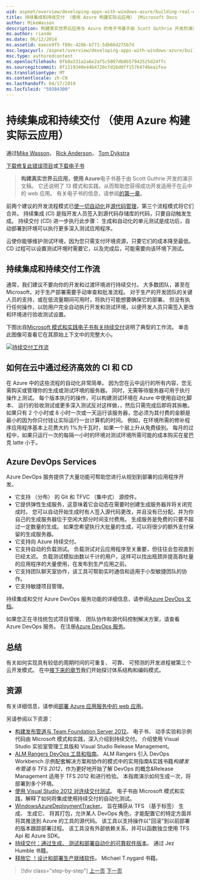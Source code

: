 ```yaml
---
uid: aspnet/overview/developing-apps-with-windows-azure/building-real-world-cloud-apps-with-windows-azure/continuous-integration-and-continuous-delivery
title: 持续集成和持续交付 （使用 Azure 构建实际云应用） |Microsoft Docs
author: MikeWasson
description: 构建真实世界云应用与 Azure 的电子书基于由 Scott Guthrie 开发的演示文稿。 它还说明了 13 模式和实践可以他...
ms.author: riande
ms.date: 06/12/2014
ms.assetid: eaece9f5-f80c-428b-b771-5db66d275b7d
msc.legacyurl: /aspnet/overview/developing-apps-with-windows-azure/building-real-world-cloud-apps-with-windows-azure/continuous-integration-and-continuous-delivery
msc.type: authoredcontent
ms.openlocfilehash: 0fb0a331a2a6e2af5c5097db8b57942525d24ffc
ms.sourcegitcommit: 0f1119340e4464720cfd16d0ff15764746ea1fea
ms.translationtype: MT
ms.contentlocale: zh-CN
ms.lasthandoff: 04/17/2019
ms.locfileid: "59384300"
---
```

# <a name="continuous-integration-and-continuous-delivery-building-real-world-cloud-apps-with-azure"></a>持续集成和持续交付 （使用 Azure 构建实际云应用）

通过[Mike Wasson](https://github.com/MikeWasson)， [Rick Anderson]((https://twitter.com/RickAndMSFT))， [Tom Dykstra](https://github.com/tdykstra)

[下载修复此错误项目](http://code.msdn.microsoft.com/Fix-It-app-for-Building-cdd80df4)或[下载电子书](http://blogs.msdn.com/b/microsoft_press/archive/2014/07/23/free-ebook-building-cloud-apps-with-microsoft-azure.aspx)

> **构建真实世界云应用，使用 Azure**电子书基于由 Scott Guthrie 开发的演示文稿。 它还说明了 13 模式和实践，从而帮助您获得成功开发适用于在云中的 web 应用。 有关电子书的信息，请参阅[的第一章](introduction.md)。


前两个建议的开发流程模式已[使一切自动化](automate-everything.md)并[源代码管理](source-control.md)，第三个流程模式将它们合并。 持续集成 (CI) 是指开发人员签入到源代码存储库的代码，只要自动触发生成。 持续交付 (CD) 进一步执行此步骤： 生成和自动化的单元测试是成功后，自动部署到环境可以执行更多深入测试应用程序。

云使你能够维护测试环境，因为您只需支付环境资源，只要它们的成本降至最低。 CD 过程可以设置测试环境时需要它，以及完成后，可能需要向该环境下测试。

## <a name="continuous-integration-and-continuous-delivery-workflow"></a>持续集成和持续交付工作流

通常，我们建议不要向你的开发和过渡环境进行持续交付。 大多数团队，甚至在 Microsoft，对于生产部署需要手动审查和批准流程。 对于生产的开发团队的关键人员的支持，或在低流量期间可用时，将执行可能想要确保它的部署。 但没有执行任何操作，以防用户完全自动执行开发和测试环境，以便开发人员只需签入更改和环境进行验收测试设置。

下图出自[Microsoft 模式和实践电子书有关持续交付](https://aka.ms/ReleasePipeline)说明了典型的工作流。 单击此图像可查看它在其原始上下文中的完整大小。

[![持续交付工作流](continuous-integration-and-continuous-delivery/_static/image1.png)](https://msdn.microsoft.com/library/dn449955.aspx)

## <a name="how-the-cloud-enables-cost-effective-ci-and-cd"></a>如何在云中通过经济高效的 CI 和 CD

在 Azure 中的这些流程的自动化非常简单。 因为您在云中运行的所有内容，您无需购买或管理你的生成或测试环境的服务器。 同时，无需等待服务器可用于执行操作上测试。 每个版本执行的操作，可以构建测试环境在 Azure 中使用自动化脚本、 运行的验收测试或更多深入测试反对这样做，，然后只需完成后即将其拆散。 如果只有 2 个小时或 8 小时一次或一天运行该服务器，您必须为其付费的金额是最小的因为你只付钱让实际运行一台计算机的时间。 例如，在环境所需的修补程序应用程序基本上花费大约 1%为千瓦时，如果一个层上升从免费级别。 每月的过程中，如果只运行一次的每隔一小时的环境对测试环境所需可能的成本购买在星巴克 latte 小于。

## <a name="azure-devops-services"></a>Azure DevOps Services 

Azure DevOps 服务提供了大量功能可帮助您进行从规划到部署的应用程序开发。

- 它支持 （分布） 的 Git 和 TFVC （集中式） 源控件。
- 它提供弹性生成服务，这意味着它会动态在需要时创建生成服务器并将关闭完成时。 您可以自动开始生成时有人签入源代码更改，并且没有已分配，并为你自己的生成服务器位于空闲大部分时间支付费用。 生成服务是免费的只要不超过一定数量的生成。 如果您希望执行大批量的生成，可以将很少的额外支付保留的生成服务器。
- 它支持向 Azure 持续交付。
- 它支持自动的负载测试。 负载测试对云应用程序至关重要，但往往会忽视直到已经太迟。 负载测试模拟由数以千计的用户，这样可以找出瓶颈并提高吞吐量的应用程序的大量使用，在发布到生产应用之前。
- 它支持团队聊天室协作，该工具可帮助实时通信和适用于小型敏捷团队的协作。
- 它支持敏捷项目管理。


持续集成和交付 Azure DevOps 服务功能的详细信息，请参阅[Azure DevOps 文档](/azure/devops/index)。

如果您正在寻找统包式项目管理、 团队协作和源代码控制解决方案，请查看 Azure DevOps 服务。 在注册[Azure DevOps 服务](https://dev.azure.com/)。

## <a name="summary"></a>总结

有关如何实现具有较低的周期时间的可重复、 可靠、 可预测的开发进程被第三个云开发模式。 在中[接下来的章节](web-development-best-practices.md)我们开始探讨体系结构和编码模式。

## <a name="resources"></a>资源

有关详细信息，请参阅[部署 Azure 应用服务中的 web 应用](https://azure.microsoft.com/documentation/articles/web-sites-deploy/)。

另请参阅以下资源：

- [构建发布管道与 Team Foundation Server 2012](https://aka.ms/ReleasePipeline)。 电子书、 动手实验和示例代码由 Microsoft 模式和实践，深入介绍到持续交付。 介绍使用 Visual Studio 实验室管理工具版和 Visual Studio Release Management。
- [ALM Rangers DevOps 工具和指南](https://aka.ms/vsarsolutions/)。 ALM Rangers 引入 DevOps Workbench 示例配套解决方案和协作的模式中的实用指南&amp;实践书籍*构建发布管道与 TFS 2012*，作为更好地开始了解 DevOps 的概念&amp;Release Management 适用于 TFS 2012 和进行检验。 本指南演示如何生成一次，将部署到多个环境。
- [使用 Visual Studio 2012 对连续交付测试](https://msdn.microsoft.com/library/jj159345.aspx)。 电子书由 Microsoft 模式和实践，解释了如何将集成使用持续交付的自动化测试。
- [WindowsAzureDeploymentTracker](https://github.com/RyanTBerry/WindowsAzureDeploymentTracker)。 旨在捕获从 TFS （基于标签） 生成、 生成它、 将其打包，允许某人 DevOps 角色，才能配置它的特定方面并将其推送到 Azure 的工具的源代码。 该工具以支持操作以"回滚"到以前部署的版本跟踪部署过程。 该工具没有外部依赖关系，并可以函数独立使用 TFS Api 和 Azure SDK。
- [持续交付：通过生成、 测试和部署自动化的可靠软件版本](https://www.amazon.com/Continuous-Delivery-Deployment-Automation-Addison-Wesley/dp/0321601912/ref=sr_1_1?s=books&amp;ie=UTF8&amp;qid=1377126361)。 通过 Jez Humble 书籍。
- [释放它 ！设计和部署生产就绪软件](https://www.amazon.com/Release-It-Production-Ready-Pragmatic-Programmers/dp/0978739213)。 Michael T.nygard 书籍。

> [!div class="step-by-step"]
> [上一页](source-control.md)
> [下一页](web-development-best-practices.md)
